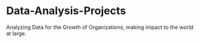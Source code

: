# Data-Analysis-Projects
Analyzing Data for the Growth of Organizations, making impact to the world at large.
